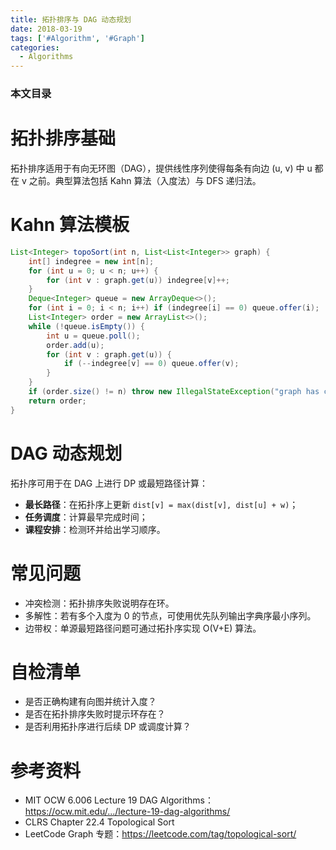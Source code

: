 ```yaml
---
title: 拓扑排序与 DAG 动态规划
date: 2018-03-19
tags: ['#Algorithm', '#Graph']
categories:
  - Algorithms
---
```


### 本文目录
<!-- toc -->

# 拓扑排序基础
拓扑排序适用于有向无环图（DAG），提供线性序列使得每条有向边 (u, v) 中 u 都在 v 之前。典型算法包括 Kahn 算法（入度法）与 DFS 递归法。

# Kahn 算法模板
```java
List<Integer> topoSort(int n, List<List<Integer>> graph) {
    int[] indegree = new int[n];
    for (int u = 0; u < n; u++) {
        for (int v : graph.get(u)) indegree[v]++;
    }
    Deque<Integer> queue = new ArrayDeque<>();
    for (int i = 0; i < n; i++) if (indegree[i] == 0) queue.offer(i);
    List<Integer> order = new ArrayList<>();
    while (!queue.isEmpty()) {
        int u = queue.poll();
        order.add(u);
        for (int v : graph.get(u)) {
            if (--indegree[v] == 0) queue.offer(v);
        }
    }
    if (order.size() != n) throw new IllegalStateException("graph has cycle");
    return order;
}
```

# DAG 动态规划
拓扑序可用于在 DAG 上进行 DP 或最短路径计算：
- **最长路径**：在拓扑序上更新 `dist[v] = max(dist[v], dist[u] + w)`；
- **任务调度**：计算最早完成时间；
- **课程安排**：检测环并给出学习顺序。

# 常见问题
- 冲突检测：拓扑排序失败说明存在环。
- 多解性：若有多个入度为 0 的节点，可使用优先队列输出字典序最小序列。
- 边带权：单源最短路径问题可通过拓扑序实现 O(V+E) 算法。

# 自检清单
- 是否正确构建有向图并统计入度？
- 是否在拓扑排序失败时提示环存在？
- 是否利用拓扑序进行后续 DP 或调度计算？

# 参考资料
- MIT OCW 6.006 Lecture 19 DAG Algorithms：https://ocw.mit.edu/.../lecture-19-dag-algorithms/
- CLRS Chapter 22.4 Topological Sort
- LeetCode Graph 专题：https://leetcode.com/tag/topological-sort/
